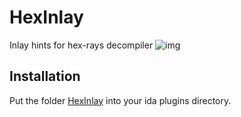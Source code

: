 # HexInlay
Inlay hints for hex-rays decompiler
![img](https://github.com/user-attachments/assets/d8aafa22-e201-4c48-b265-e7a60cf7f0d2)



## Installation
Put the folder [HexInlay](HexInlay) into your ida plugins directory.
